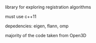 library for exploring registration algorithms

must use c++11

depedencies:
eigen, flann, omp

majority of the code taken from Open3D

